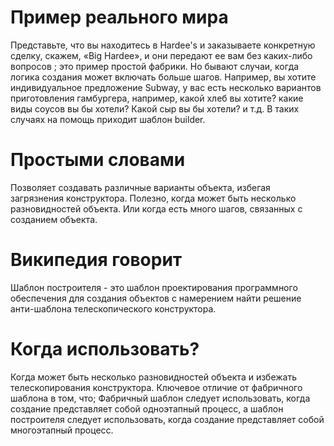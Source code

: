 # Пример реального мира
Представьте, что вы находитесь в Hardee's и заказываете конкретную сделку, скажем, «Big Hardee», и они передают ее вам без каких-либо вопросов ; это пример простой фабрики. Но бывают случаи, когда логика создания может включать больше шагов. Например, вы хотите индивидуальное предложение Subway, у вас есть несколько вариантов приготовления гамбургера, например, какой хлеб вы хотите? какие виды соусов вы бы хотели? Какой сыр вы бы хотели? и т.д. В таких случаях на помощь приходит шаблон builder.
# Простыми словами
Позволяет создавать различные варианты объекта, избегая загрязнения конструктора. Полезно, когда может быть несколько разновидностей объекта. Или когда есть много шагов, связанных с созданием объекта.
# Википедия говорит
Шаблон построителя - это шаблон проектирования программного обеспечения для создания объектов с намерением найти решение анти-шаблона телескопического конструктора.
# Когда использовать?
Когда может быть несколько разновидностей объекта и избежать телескопирования конструктора. Ключевое отличие от фабричного шаблона в том, что; Фабричный шаблон следует использовать, когда создание представляет собой одноэтапный процесс, а шаблон построителя следует использовать, когда создание представляет собой многоэтапный процесс.